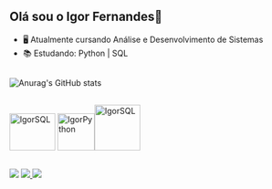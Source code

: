 ## Olá sou o Igor Fernandes👋

- 🖥️ Atualmente cursando Análise e Desenvolvimento de Sistemas
- 📚 Estudando: Python | SQL
##
![Anurag's GitHub stats](https://github-readme-stats.vercel.app/api?username=igoorfernandes&show_icons=true&theme=transparent)
##
<img aling="center" alt="IgorSQL" height="65" width="80" src="https://cdn.jsdelivr.net/gh/devicons/devicon/icons/postgresql/postgresql-plain-wordmark.svg" /> <img aling="center" alt="IgorPython" height="65" src="https://cdn.jsdelivr.net/gh/devicons/devicon/icons/python/python-original-wordmark.svg" /><img aling="center" alt="IgorSQL" height="80" width="80" src="https://icongr.am/devicon/amazonwebservices-plain-wordmark.svg?size=128&color=ffffff"/>
##
<a href = "mailto:igorfernandess731@gmail.com"><img src="https://img.shields.io/badge/-Gmail-%23333?style=for-the-badge&logo=gmail&logoColor=white" target="_blank"></a>
<a href="https://www.linkedin.com/in/igor-fernandes-ads/" target="_blank"><img src="https://img.shields.io/badge/-LinkedIn-%230077B5?style=for-the-badge&logo=linkedin&logoColor=white" target="_blank">
<a href="https://t.me/iguziin" target="_blank"><img src="https://img.shields.io/badge/Telegram-2CA5E0?style=for-the-badge&logo=telegram&logoColor=white" target="_blank">
